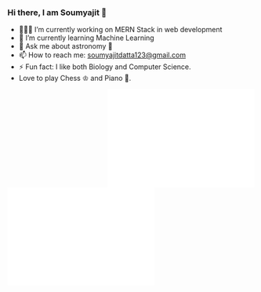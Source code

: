 ### Hi there, I am Soumyajit 👋
- 👨🏻‍💻 I’m currently working on MERN Stack in web development
- 🌱 I’m currently learning Machine Learning
- 💬 Ask me about astronomy 🔭
- 📫 How to reach me: soumyajitdatta123@gmail.com
- ⚡ Fun fact: I like both Biology and Computer Science.
- Love to play Chess ♔ and Piano 🎹.

<img align="right" width="300" height="200" src="https://github.com/Codehackerone/github-stats/blob/master/generated/languages.svg">
<img align="left" width="300" height="200" src="https://github.com/Codehackerone/github-stats/blob/master/generated/overview.svg">
